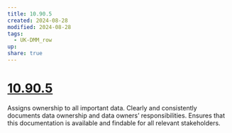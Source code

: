 ```yaml
---
title: 10.90.5
created: 2024-08-28
modified: 2024-08-28
tags:
  - UK-DMM_row
up: 
share: true
---
```

# [10.90.5](10.90.5.md)

Assigns ownership to all important data. Clearly and consistently documents data ownership and data owners’ responsibilities. Ensures that this documentation is available and findable for all relevant stakeholders.
